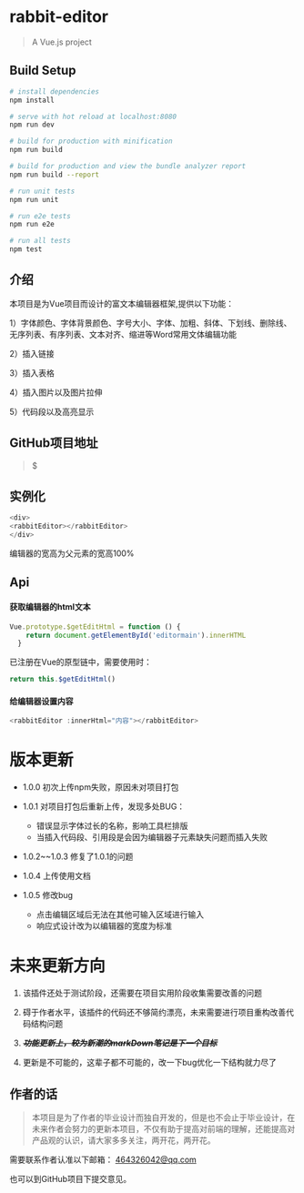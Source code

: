 # rabbit-editor

> A Vue.js project

## Build Setup

``` bash
# install dependencies
npm install

# serve with hot reload at localhost:8080
npm run dev

# build for production with minification
npm run build

# build for production and view the bundle analyzer report
npm run build --report

# run unit tests
npm run unit

# run e2e tests
npm run e2e

# run all tests
npm test
```

## 介绍

本项目是为Vue项目而设计的富文本编辑器框架,提供以下功能：

1）字体颜色、字体背景颜色、字号大小、字体、加粗、斜体、下划线、删除线、无序列表、有序列表、文本对齐、缩进等Word常用文体编辑功能

2）插入链接


3）插入表格

4）插入图片以及图片拉伸

5）代码段以及高亮显示

## GitHub项目地址

>$$$$$$$$$$$$$$$$$

## 实例化
```javascript
<div>
<rabbitEditor></rabbitEditor>
</div>
```

编辑器的宽高为父元素的宽高100%

## Api

#### 获取编辑器的html文本

```javascript
Vue.prototype.$getEditHtml = function () {
    return document.getElementById('editormain').innerHTML
  }
```

已注册在Vue的原型链中，需要使用时：
```javascript
return this.$getEditHtml()
```


#### 给编辑器设置内容

```javascript
<rabbitEditor :innerHtml="内容"></rabbitEditor>
```

# 版本更新

- 1.0.0   初次上传npm失败，原因未对项目打包

- 1.0.1   对项目打包后重新上传，发现多处BUG：
  - 错误显示字体过长的名称，影响工具栏排版
  - 当插入代码段、引用段是会因为编辑器子元素缺失问题而插入失败

- 1.0.2~~1.0.3  修复了1.0.1的问题

- 1.0.4  上传使用文档

- 1.0.5  修改bug
    - 点击编辑区域后无法在其他可输入区域进行输入
    - 响应式设计改为以编辑器的宽度为标准

# 未来更新方向
1. 该插件还处于测试阶段，还需要在项目实用阶段收集需要改善的问题

2. 碍于作者水平，该插件的代码还不够简约漂亮，未来需要进行项目重构改善代码结构问题

3. ~~***功能更新上，较为新潮的markDown笔记是下一个目标***~~

4. 更新是不可能的，这辈子都不可能的，改一下bug优化一下结构就力尽了

## 作者的话

> 本项目是为了作者的毕业设计而独自开发的，但是也不会止于毕业设计，在未来作者会努力的更新本项目，不仅有助于提高对前端的理解，还能提高对产品观的认识，请大家多多关注，两开花，两开花。

需要联系作者认准以下邮箱：
464326042@qq.com

也可以到GitHub项目下提交意见。
